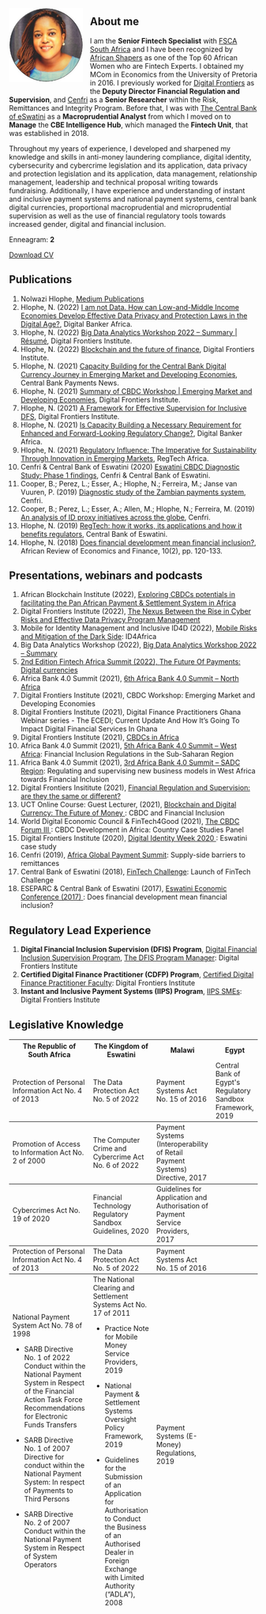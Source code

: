 <dl>
<img src="Nolwazi.jpg" style="border: 0pt none; margin-bottom: 1em; float: left; margin-right: 1em;" height="150">
<p style="text-align: left;">
</p>
</dl> 

## About me
 
I am the **Senior Fintech Specialist** with <a href="https://www.fsca.co.za/Pages/Default.aspx" target="_bank">FSCA South Africa</a> and I have been recognized by <a href="https://africanshapers.com/en/60-african-women-experts-in-fintech/" target="_bank">African Shapers</a> as one of the Top 60 African Women who are Fintech Experts. I obtained my MCom in Economics from the University of Pretoria in 2016. I previously worked for <a href="https://digitalfrontiers.org" target="_bank">Digital Frontiers</a> as the **Deputy Director Financial Regulation and Supervision**, and <a href="https://cenfri.org" target="_bank">Cenfri</a> as a **Senior Researcher** within the Risk, Remittances and Integrity Program. Before that, I was with <a href="https://www.centralbank.org.sz" target="_bank">The Central Bank of eSwatini</a> as a **Macroprudential Analyst** from which I moved on to **Manage** the **CBE Intelligence Hub**, which managed the **Fintech Unit**, that was established in 2018. 

Throughout my years of experience, I developed and sharpened my knowledge and skills in anti-money laundering compliance, digital identity, cybersecurity and cybercrime legislation and its application, data privacy and protection legislation and its application, data management, relationship management, leadership and technical proposal writing towards fundraising. Additionally, I have experience and understanding of instant and inclusive payment systems and national payment systems, central bank digital currencies, proportional macroprudential and microprudential supervision as well as the use of financial regulatory tools towards increased gender, digital and financial inclusion.

Enneagram: **2**

<a href="https://drive.google.com/file/d/1ZMT4PdqX2WNcjHzPXi5K6UKtgp3oJgpn/view?usp=share_link" target="_blank">Download CV</a> 

## Publications

1. Nolwazi Hlophe, <a href="https://medium.com/@nolwazihlophe" target="_blank"> Medium Publications</a>
2. Hlophe, N. (2022) <a href="https://issuu.com/digitalbankerafrica/docs/digital_banker_africa_autumn_2022/42" target="_blank"> I am not Data. How can Low-and-Middle Income Economies Develop Effective Data Privacy and Protection Laws in the Digital Age?</a>, Digital Banker Africa.
3. Hlophe, N. (2022) <a href="https://digitalfrontiersinstitute.org/big-data-analytics-workshop-2022-summary/" target="_blank"> Big Data Analytics Workshop 2022 – Summary | Résumé</a>, Digital Frontiers Institute.
4. Hlophe, N. (2022) <a href="https://digitalfrontiersinstitute.org/blockchain-and-the-future-of-finance/" target="_blank"> Blockchain and the future of finance</a>, Digital Frontiers Institute.
5. Hlophe, N. (2021) <a href="https://cbpn.currencyresearch.com/blog/2021/11/25/dfi-capacity-building-for-cbdcs/" target="_blank"> Capacity Building for the Central Bank Digital Currency Journey in Emerging Market and Developing Economies</a>, Central Bank Payments News.
6. Hlophe, N. (2021) <a href="https://digitalfrontiersinstitute.org/summary-of-cbdc-workshop-emerging-market-and-developing-economies/" target="_blank"> Summary of CBDC Workshop | Emerging Market and Developing Economies</a>, Digital Frontiers Institute.
7. Hlophe, N. (2021) <a href="https://digitalfrontiersinstitute.org/a-framework-for-effective-supervision-for-inclusive-dfs/" target="_blank"> A Framework for Effective Supervision for Inclusive DFS</a>, Digital Frontiers Institute.
8. Hlophe, N. (2021) <a href="https://digitalbankerafrica.com/capacity-building-as-requirement-for-regulatory-change" target="_blank"> Is Capacity Building a Necessary Requirement for Enhanced and Forward-Looking Regulatory Change?</a>, Digital Banker Africa.
9. Hlophe, N. (2021) <a href="https://issuu.com/regtechafrica/docs/regtechafrica_magazine__issuu_" target="_blank"> Regulatory Influence: The Imperative for Sustainability Through Innovation in Emerging Markets</a>, RegTech Africa.
10. Cenfri & Central Bank of Eswatini (2020) <a href="https://www.centralbank.org.sz/cbdc" target="_blank"> Eswatini CBDC Diagnostic Study: Phase 1 findings</a>, Cenfri & Central Bank of Eswatini.
11. Cooper, B.; Perez, L.; Esser, A.; Hlophe, N.; Ferreira, M.; Janse van Vuuren, P. (2019) <a href="https://cenfri.org/publications/diagnostic-study-of-the-zambian-payments-system" target="_blank"> Diagnostic study of the Zambian payments system</a>, Cenfri.
12. Cooper, B.; Perez, L.; Esser, A.; Allen, M.; Hlophe, N.; Ferreira, M. (2019) <a href="https://cenfri.org/publications/an-analysis-of-id-proxy-initiatives-across-the-globe" target="_blank"> An analysis of ID proxy initiatives across the globe</a>, Cenfri.
13. Hlophe, N. (2019) <a href="https://.www.centralbank.org.sz/magazine/" target="_blank">RegTech: how it works, its applications and how it benefits regulators</a>, Central Bank of Eswatini. 
14. Hlophe, N. (2018) <a href="https://www.african-review.com/view-paper.php?serial=20191102135807-759399" target="_blank">Does financial development mean financial inclusion?</a>, African Review of Economics and Finance, 10(2), pp. 120-133.


## Presentations, webinars and podcasts

1. African Blockchain Institute (2022), <a href="https://www.youtube.com/watch?v=78mir9Lb6LU" target="_blank">Exploring CBDCs potentials in facilitating the Pan African Payment & Settlement System in Africa</a>
2. Digital Frontiers Institute (2022), <a href="https://youtu.be/-Vt6AbKbj4Q" target="_blank">The Nexus Between the Rise in Cyber Risks and Effective Data Privacy Program Management</a>
3. Mobile for Identity Management and Inclusive ID4D (2022), <a href="https://youtu.be/lTAWAhHsq3E/" target="_blank">Mobile Risks and Mitigation of the Dark Side</a>: ID4Africa
4. Big Data Analytics Workshop (2022), <a href="https://digitalfrontiersinstitute.org/big-data-analytics-workshop-2022-summary/" target="_blank">Big Data Analytics Workshop 2022 – Summary
5. 2nd Edition Fintech Africa Summit (2022), <a href="https://fintech-africasummit.com/#Register/" target="_blank">The Future Of Payments: Digital currencies</a>
6. Africa Bank 4.0 Summit (2021), <a href="https://africabanksummit.com/6th-edition-speakers/" target="_blank">6th Africa Bank 4.0 Summit – North Africa</a>
7. Digital Frontiers Institute (2021), CBDC Workshop: Emerging Market and Developing Economies
8. Digital Frontiers Institute (2021), Digital Finance Practitioners Ghana Webinar series - The ECEDI; Current Update And How It’s Going To Impact Digital Financial Services In Ghana
9. Digital Frontiers Institute (2021), <a href="https://www.youtube.com/watch?v=lIuOPOwPfeo&t=1s" target="_blank">CBDCs in Africa</a>
10. Africa Bank 4.0 Summit (2021), <a href="https://drive.google.com/file/d/1fQ1bpNXUl-l7IgMsQrnvNYnWTv2uj5OC/view" target="_blank">5th Africa Bank 4.0 Summit – West Africa</a>: Financial Inclusion Regulations in the Sub-Saharan Region
11. Africa Bank 4.0 Summit (2021), <a href="https://drive.google.com/file/d/1fQ1bpNXUl-l7IgMsQrnvNYnWTv2uj5OC/view" target="_blank">3rd Africa Bank 4.0 Summit – SADC Region</a>: Regulating and supervising new business models in West Africa towards Financial Inclusion
12. Digital Frontiers Insititute (2021), <a href="https://www.youtube.com/watch?v=Vs5RdRSQRA0&t=3s" target="_blank">Financial Regulation and Supervision: are they the same or different?</a>
13. UCT Online Course: Guest Lecturer, (2021), <a href="https://www.getsmarter.com/products/uct-blockchain-and-digital-currency-online-short-course" target="_blank">Blockchain and Digital Currency: The Future of Money </a>: CBDC and Financial Inclusion
14. World Digital Economic Council & FinTech4Good (2021), <a href="https://www.blockchainfrontier.org" target="_blank">The CBDC Forum III </a>: CBDC Development in Africa: Country Case Studies Panel
15. Digital Frontiers Institute (2020), <a href="https://www.youtube.com/watch?v=St-ookudccw" target="_blank">Digital Identity Week 2020 </a>: Eswatini case study
16. Cenfri (2019), <a href="https://custom.cvent.com/7A54328600294B08B7B30AE8172EB05A/files/event/f9fe7bdb987c477887c9c1b17e58f5ba/687257b3ca1e4e3cb142c7902531eed6.pdf" target="_blank">Africa Global Payment Summit</a>: Supply-side barriers to remittances
17. Central Bank of Eswatini (2018), <a href="https://www.centralbank.org.sz/the-2018-cbe-fintech-challenge" target="_blank">FinTech Challenge</a>: Launch of FinTech Challenge
18. ESEPARC & Central Bank of Eswatini (2017), <a href="https://www.separc.co.sz/2017/01/25/swaziland-economic-conference-2017" target="_blank">Eswatini Economic Conference (2017) </a>: Does financial development mean financial inclusion?


## Regulatory Lead Experience

1. **Digital Financial Inclusion Supervision (DFIS) Program**, <a href="https://dfis.digitalfrontiersinstitute.org/" target="_blank">Digital Financial Inclusion Supervision Program</a>, <a href="https://dfis.digitalfrontiersinstitute.org/who-we-are/" target="_blank">The DFIS Program Manager</a>: Digital Frontiers Institute
2. **Certified Digital Finance Practitioner (CDFP) Program**, <a href="https://cdfp.digitalfrontiersinstitute.org/who-we-are/" target="_blank">Certified Digital Finance Practitioner Faculty</a>: Digital Frontiers Institute
3. **Instant and Inclusive Payment Systems (IIPS) Program**, <a href="https://iipscertification.org/" target="_blank">IIPS SMEs</a>: Digital Frontiers Institute


## Legislative Knowledge

<table>
<thead>
<tr>
<th>The Republic of South Africa</th>
<th>The Kingdom of Eswatini</th>
<th>Malawi</th>
<th>Egypt</th>
</tr>
</thead>
<tbody>
<thead>
<tr>
<td>Protection of Personal Information Act No. 4 of 2013</td>
<td>The Data Protection Act No. 5 of 2022</td>
<td>Payment Systems Act No. 15 of 2016</td>
<td>Central Bank of Egypt's Regulatory Sandbox Framework, 2019</td>
</tr>
</thead>
</tbody>
<tbody>
<tr>
<thead>
<td>Promotion of Access to Information Act No. 2 of 2000</td>
<td>The Computer Crime and Cybercrime Act No. 6 of 2022</td>
<td>Payment Systems (Interoperability of Retail Payment Systems) Directive, 2017</td>
<td></td>
</thead>
</tr>
</tbody>
<tbody>
<tr>
<thead>
<td>Cybercrimes Act No. 19 of 2020</td>
<td>Financial Technology Regulatory Sandbox Guidelines, 2020</td>
<td>Guidelines for Application and Authorisation of Payment Service Providers, 2017</td>
<td></td>
</thead>
</tr>
</tbody>
<tbody>
<tr>
<thead>
<td>Protection of Personal Information Act No. 4 of 2013</td>
<td>The Data Protection Act No. 5 of 2022</td>
<td>Payment Systems Act No. 15 of 2016</td>
<td></td>
</thead>
</tr>
</tbody>
<tbody>
<tr>
<thead>
<td>National Payment System Act No. 78 of 1998
 
 
 - SARB Directive No. 1 of 2022 Conduct within the National Payment System in Respect of the Financial Action Task Force Recommendations for Electronic Funds Transfers
 
 
 - SARB Directive No. 1 of 2007 Directive for conduct within the National Payment System: In respect of Payments to Third Persons
 
 
 - SARB Directive No. 2 of 2007 Conduct within the National Payment System in Respect of System Operators</td>
<td>The National Clearing and Settlement Systems Act No. 17 of 2011
 
 
 - Practice Note for Mobile Money Service Providers, 2019
 
 
 - National Payment & Settlement Systems Oversight Policy Framework, 2019
 
 
 - Guidelines for the Submission of an Application for Authorisation to Conduct the Business of an Authorised Dealer in Foreign Exchange with Limited Authority (“ADLA”), 2008</td>
<td>Payment Systems (E-Money) Regulations, 2019</td>
<td></td>
</thead>
</tr>
</tbody>
</table>

